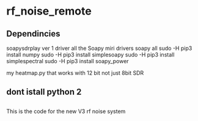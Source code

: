 # rf_noise_remote
## Dependincies
 soapysdrplay ver 1 driver
 all the Soapy miri drivers
 soapy all sudo -H pip3 install numpy
 sudo -H pip3 install simplesoapy
 sudo -H pip3 install simplespectral
 sudo -H pip3 install soapy_power

my heatmap.py that works with 12 bit not just 8bit SDR
## dont istall python 2
## 
This is the code for the new V3 rf noise system
